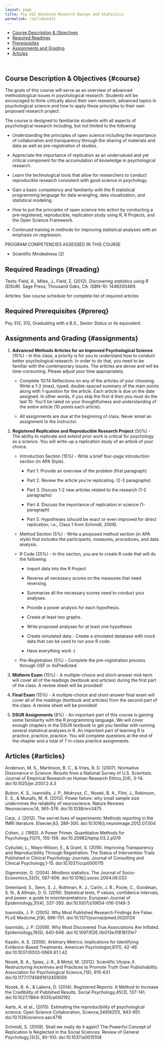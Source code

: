 ```yaml
---
layout: page
title: Psy 412 Advanced Research Design and Statistics
permalink: /syllabus412
---
```



* [Course Description & Objectives](#course)
* [Required Readings](#reading)
* [Prerequisites](#prereq)
* [Assignments and Grading](#assignments)
* [Articles](#articles)

<br>

## Course Description & Objectives {#course}

The goals of this course will serve as an overview of advanced methodological issues in psychological research. Students will be encouraged to think critically about their own research, advanced topics in psychological science and how to apply these principles to their own proposed research project.  

The course is designed to familiarize students with all aspects of psychological research including, but not limited to the following:

  *	Understanding the principles of open science including the importance of collaboration and transparency through the sharing of materials and data as well as pre-registration of studies. 
  
  *	Appreciate the importance of replication as an undervalued and yet critical component for the accumulation of knowledge in psychological research.  

  *	Learn the technological tools that allow for researchers to conduct reproducible research consistent with good science in psychology.   

  *	Gain a basic competency and familiarity with the R statistical programming language for data wrangling, data visualization, and statistical modeling.

  *	How to put the principles of open science into action by conducting a pre-registered, reproducible, replication study using R, R Projects, and the Open Science Framework.

  * Continued training in methods for improving statistical analyses with an emphasis on regression.  

PROGRAM COMPETENCIES ASSESSED IN THIS COURSE
  *	Scientific Mindedness (2)

## Required Readings {#reading}
Texts:
Field, A., Miles, J., Field, Z. (2012). *Discovering statistics using R (DSUR)*. Sage Press; Thousand Oaks, CA. ISBN-10: 1446200469. 

Articles:
See course schedule for complete list of required articles
												
## Required Prerequisites {#prereq}
Psy 312, 313, Graduating with a B.S., Senior Status or its equivalent.

									
## Assignments and Grading {#assignments}

1.	**Advanced Methods Articles for an Improved Psychological Science** (10%) - In this class, a priority is for you to understand how to conduct better psychological research.  In order to do that, you need to be familiar with the contemporary issues. The articles are dense and will be time-consuming.  Please adjust your time appropriately. 

    * Complete 10/14 Reflections on any of the articles of your choosing.  Write a 1-2 (max), typed, double-spaced summary of the main points along with 1-question for the article. Each article is due on the date assigned.  In other words, if you skip the first 4 then you must do the last 10.  You'll be rated on your thoughtfulness and understanding of the entire article (10 points each article).

    * All assignments are due at the beginning of class.  Never email an assignment to the instructor.  

2.	**Registered Replication and Reproducible Research Project** (50%) - The ability to replicate and extend prior work is critical for psychology as a science.  You will write-up a replication study of an article of your choice.  
  
    * Introduction Section (15%) - Write a brief four-page introduction section (in APA Style).  
  
        * Part 1. Provide an overview of the problem (first paragraph)
  
        * Part 2. Review the article you're replicating. (2-3 paragraphs)
  
        * Part 3. Discuss 1-2 new articles related to the research (1-2 paragraphs)
  
        * Part 4. Discuss the importance of replication in science (1-paragraph)
  
        * Part 5. Hypotheses (should be exact or even improved for direct replication; i.e., Class 1 from Schmidt, 2009).

    * Method Section (5%) - Write a proposed method section (in APA style) that includes the participants, measures, procedures, and data analysis.

    * R Code (25%) - In this section, you are to create R code that will do the following:
    
      * Import data into the R Project
    
      * Reverse all necessary scores on the measures that need reversing.
     
      * Summarize all the necessary scores need to conduct your analyses.
    
      * Provide a power analysis for each hypothesis.
    
      * Create at least two graphs.
    
      * Write proposed analyses for at least one hypothesis
    
      * Create simulated data - Create a simulated database with mock data that can be used to run your R code. 
    
      * Have everything work :)
    
    * Pre-Registration (5%) - Complete the pre-registration process through OSF or AsPredicted.


3. **Midterm Exam** (15%) - A multiple-choice and short-answer mid-term will cover all of the readings (textbook and articles) during the first part of the class. A review sheet will be provided!

4. **Final Exam** (15%) - A multiple-choice and short-answer final exam will cover all of the readings (textbook and articles) from the second part of the class. A review sheet will be provided!

5. **DSUR Assignments** (8%) - An important part of this course is gaining some familiarity with the R programming language.  We will cover enough chapters in the DSUR textbook to get you familiar with running several statistical analyses in R.  An important part of learning R is practice, practice, practice.  You will complete questions at the end of the chapter and a total of 7 in-class practice assignments. 

## Articles {#articles}

Anderson, M. S., Martinson, B. C., & Vries, R. D. (2007). Normative Dissonance in Science: Results from a National Survey of U.S. Scientists. Journal of Empirical Research on Human Research Ethics,2(4), 3-14. doi:10.1525/jer.2007.2.4.3

Button, K. S., Ioannidis, J. P., Mokrysz, C., Nosek, B. A., Flint, J., Robinson, E. S., & Munafo, M. R. (2013). Power failure: why small sample size undermines the reliability of neuroscience. Nature Reviews Neuroscience,14, 365-376. doi:10.1038/nrn3475

Carp, J. (2012). The secret lives of experiments: Methods reporting in the fMRI literature. Elsevier,63, 289-300. doi:10.1016/j.neuroimage.2012.07.004

Cohen, J. (1992). A Power Primer. Quantitative Methods for Psychology,112(1), 155-159. doi:10.20982/tqmp.03.2.p079

Cybulski, L., Mayo-Wilson, E., & Grant, S. (2016). Improving Transparency and Reproducibility Through Registration: The Status of Intervention Trials Published in Clinical Psychology Journals. Journal of Consulting and Clinical Psychology,1-15. doi:10.1037/ccp0000115

Gigerenzer, G. (2004). Mindless statistics. The Journal of Socio-Economics,33(5), 587-606. doi:10.1016/j.socec.2004.09.033

Greenland, S., Senn, S. J., Rothman, K. J., Carlin, J. B., Poole, C., Goodman, S. N., & Altman, D. G. (2016). Statistical tests, P values, confidence intervals, and power: a guide to misinterpretations. European Journal of Epidemiology,31(4), 337-350. doi:10.1007/s10654-016-0149-3

Ioannidis, J. P. (2005). Why Most Published Research Findings Are False. PLoS Medicine,2(8), 696-701. doi:10.1371/journal/pmed.0020124

Ioannidis, J. P. (2008). Why Most Discovered True Associations Are Inflated. Epidemiology,19(5), 640-648. doi:10.1097/EDE.0b013e31818131e7

Kazdin, A. E. (2006). Arbitrary Metrics: Implications for Identifying Evidence-Based Treatments. American Psychologist,61(1), 42-49. doi:10.1037/0003-066X.61.1.42

Nosek, B. A., Spies, J. R., & Motyl, M. (2012). Scientific Utopia: II. Restructuring Incentives and Practices to Promote Truth Over Publishability. Association for Psychological Science,7(6), 615-631. doi:10.1177/1745691612459058

Nosek, B. A., & Lakens, D. (2014). Registered Reports: A Method to Increase the Credibility of Published Results. Social Psychology,45(3), 137-141. doi:10.1027/1864-9335/a000192

Aarts, A. et al., (2015). Estimating the reproducibility of psychological science. Open Science Collaboration, Science,349(6251), 943-951. doi:10.1126/science.aac4716

Schmidt, S. (2009). Shall we really do it again? The Powerful Concept of Replication Is Neglected in the Social Sciences. Review of General Psychology,13(2), 90-100. doi:10.1037/a0015108
